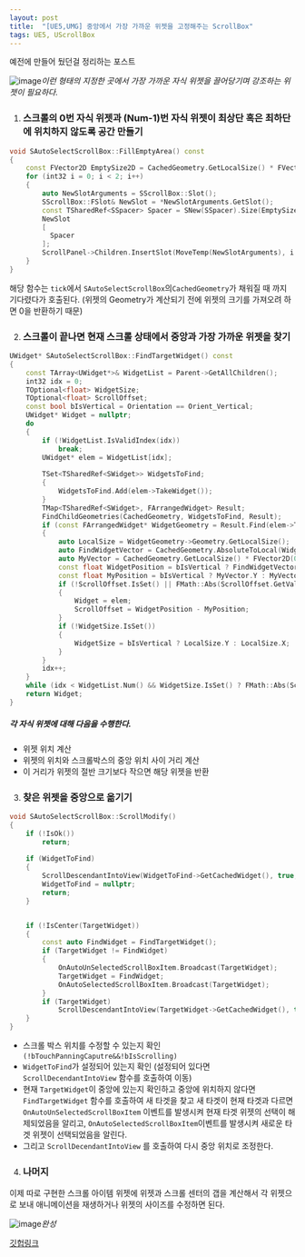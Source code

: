 ```yaml
---
layout: post
title:  "[UE5,UMG] 중앙에서 가장 가까운 위젯을 고정해주는 ScrollBox"
tags: UE5, UScrollBox
---
```

예전에 만들어 뒀던걸 정리하는 포스트 

![image](/assets/img/RefAnimation.gif)*이런 형태의 지정한 곳에서 가장 가까운 자식 위젯을 끌어당기며 강조하는 위젯이 필요하다.*

1. ### 스크롤의 0번 자식 위젯과 (Num-1)번 자식 위젯이 최상단 혹은 최하단에 위치하지 않도록 공간 만들기
```cpp
void SAutoSelectScrollBox::FillEmptyArea() const
{
	const FVector2D EmptySize2D = CachedGeometry.GetLocalSize() * FVector2D(0.5f, 0.5f);
	for (int32 i = 0; i < 2; i++)
	{
	    auto NewSlotArguments = SScrollBox::Slot();
	    SScrollBox::FSlot& NewSlot = *NewSlotArguments.GetSlot();
	    const TSharedRef<SSpacer> Spacer = SNew(SSpacer).Size(EmptySize2D);
	    NewSlot
	    [
		  Spacer
	    ];
	    ScrollPanel->Children.InsertSlot(MoveTemp(NewSlotArguments), i == 0 ? 0 : ScrollPanel->Children.Num());
	}	
}
```
 해당 함수는 ```tick```에서 ```SAutoSelectScrollBox```의```CachedGeometry```가 채워질 때 까지 기다렸다가 호출된다. (위젯의 Geometry가 계산되기 전에 위젯의 크기를 가져오려 하면 0을 반환하기 때문)




2. ### 스크롤이 끝나면 현재 스크롤 상태에서 중앙과 가장 가까운 위젯을 찾기
```cpp
UWidget* SAutoSelectScrollBox::FindTargetWidget() const
{
	const TArray<UWidget*>& WidgetList = Parent->GetAllChildren();
	int32 idx = 0;
	TOptional<float> WidgetSize;
	TOptional<float> ScrollOffset;
	const bool bIsVertical = Orientation == Orient_Vertical;
	UWidget* Widget = nullptr;
	do
	{
		if (!WidgetList.IsValidIndex(idx))
			break;
		UWidget* elem = WidgetList[idx];
		
		TSet<TSharedRef<SWidget>> WidgetsToFind;
		{
			WidgetsToFind.Add(elem->TakeWidget());
		}
		TMap<TSharedRef<SWidget>, FArrangedWidget> Result;
		FindChildGeometries(CachedGeometry, WidgetsToFind, Result);
		if (const FArrangedWidget* WidgetGeometry = Result.Find(elem->TakeWidget()))
		{
			auto LocalSize = WidgetGeometry->Geometry.GetLocalSize();
			auto FindWidgetVector = CachedGeometry.AbsoluteToLocal(WidgetGeometry->Geometry.GetAbsolutePosition()) + (LocalSize / 2);
			auto MyVector = CachedGeometry.GetLocalSize() * FVector2D(0.5f, 0.5f);
			const float WidgetPosition = bIsVertical ? FindWidgetVector.Y : FindWidgetVector.X;
			const float MyPosition = bIsVertical ? MyVector.Y : MyVector.X;
			if (!ScrollOffset.IsSet() || FMath::Abs(ScrollOffset.GetValue()) > FMath::Abs(WidgetPosition - MyPosition))
			{
				Widget = elem;
				ScrollOffset = WidgetPosition - MyPosition;
			}
			if (!WidgetSize.IsSet())
			{
				WidgetSize = bIsVertical ? LocalSize.Y : LocalSize.X;
			}
		}
		idx++;
	}
	while (idx < WidgetList.Num() && WidgetSize.IsSet() ? FMath::Abs(ScrollOffset.IsSet() ? ScrollOffset.GetValue() : 0) >= WidgetSize.GetValue() / 2 : true);
	return Widget;
}
```
##### 각 자식 위젯에 대해 다음을 수행한다.
* 위젯 위치 계산
* 위젯의 위치와 스크롤박스의 중앙 위치 사이 거리 계산
* 이 거리가 위젯의 절반 크기보다 작으면 해당 위젯을 반환




3. ### 찾은 위젯을 중앙으로 옮기기
```cpp
void SAutoSelectScrollBox::ScrollModify()
{
	if (!IsOk())
		return;
		
	if (WidgetToFind)
	{
		ScrollDescendantIntoView(WidgetToFind->GetCachedWidget(), true, EDescendantScrollDestination::Center);
		WidgetToFind = nullptr;
		return;
	}


	if (!IsCenter(TargetWidget))
	{
		const auto FindWidget = FindTargetWidget();
		if (TargetWidget != FindWidget)
		{
			OnAutoUnSelectedScrollBoxItem.Broadcast(TargetWidget);
			TargetWidget = FindWidget;
			OnAutoSelectedScrollBoxItem.Broadcast(TargetWidget);
		}
		if (TargetWidget)
			ScrollDescendantIntoView(TargetWidget->GetCachedWidget(), true, EDescendantScrollDestination::Center);
	}
}
```
* 스크롤 박스 위치를 수정할 수 있는지 확인```(!bTouchPanningCaputre&&!bIsScrolling)```
* ```WidgetToFind```가 설정되어 있는지 확인 (설정되어 있다면 ```ScrollDecendantIntoView``` 함수를 호출하여 이동)
* 현재 ```TargetWidget```이 중앙에 있는지 확인하고 중앙에 위치하지 않다면 ```FindTargetWidget``` 함수를 호출하여 새 타겟을 찾고 새 타겟이 현재 타겟과 다르면 ```OnAutoUnSelectedScrollBoxItem``` 이벤트를 발생시켜 현재 타겟 위젯의 선택이 해제되었음을 알리고, ```OnAutoSelectedScrollBoxItem```이벤트를 발생시켜 새로운 타겟 위젯이 선택되었음을 알린다.
* 그리고 ```ScrollDecendantIntoView``` 를 호출하여 다시 중앙 위치로 조정한다.


4. ### 나머지
이제 따로 구현한 스크롤 아이템 위젯에 위젯과 스크롤 센터의 갭을 계산해서 각 위젯으로 보내 애니메이션을 재생하거나 위젯의 사이즈를 수정하면 된다.






![image](https://github.com/piraxis2/AutoSelectScroll_UE5/raw/master/Animation.gif)*완성*

[깃헙링크](https://github.com/piraxis2/AutoSelectScroll_UE5)

